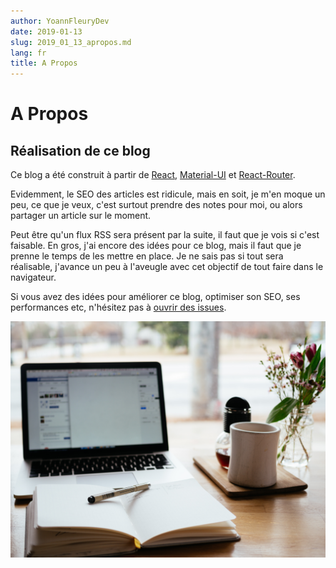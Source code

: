 ```yaml
---
author: YoannFleuryDev
date: 2019-01-13
slug: 2019_01_13_apropos.md
lang: fr
title: A Propos
---
```


# A Propos

## Réalisation de ce blog

Ce blog a été construit à partir de [React][react-site],
[Material-UI][material-ui-site] et [React-Router][react-router-site].

Evidemment, le SEO des articles est ridicule, mais en soit, je m'en moque un peu,
ce que je veux, c'est surtout prendre des notes pour moi, ou alors partager un
article sur le moment.

Peut être qu'un flux RSS sera présent par la suite, il faut que je vois si c'est
faisable. En gros, j'ai encore des idées pour ce blog, mais il faut que je
prenne le temps de les mettre en place. Je ne sais pas si tout sera réalisable,
j'avance un peu à l'aveugle avec cet objectif de tout faire dans le navigateur.

Si vous avez des idées pour améliorer ce blog, optimiser son SEO, ses
performances etc, n'hésitez pas à [ouvrir des issues][github-issue-new].

![Une image, parce que c'est possible d'en mettre une 😏](./img/posts/apropos_end.jpg)

[react-site]: https://reactjs.org/ "Site de React"
[material-ui-site]: https://material-ui.com/ "Site de Material UI"
[react-router-site]: https://reacttraining.com/react-router/ "Site de React Router"
[github-issue-new]: https://github.com/yoannfleurydev/yoannfleurydev.github.io/issues/new "Lien pour ouvrir un ticket sur le site github.org"
